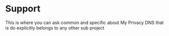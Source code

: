 # Support
This is where you can ask common and specific about My Privacy DNS that is do explicitly belongs to any other sub project
